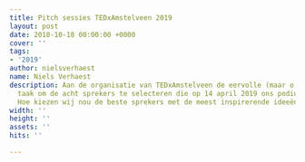 ```yaml
---
title: Pitch sessies TEDxAmstelveen 2019
layout: post
date: 2018-10-18 00:00:00 +0000
cover: ''
tags:
- '2019'
author: nielsverhaest
name: Niels Verhaest
description: Aan de organisatie van TEDxAmstelveen de eervolle (maar o zo lastige)
  taak om de acht sprekers te selecteren die op 14 april 2019 ons podium gaan bestijgen.
  Hoe kiezen wij nou de beste sprekers met de meest inspirerende ideeën?
width: ''
height: ''
assets: ''
hits: ''

---
```

